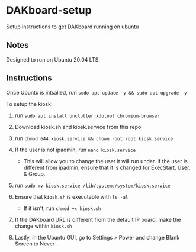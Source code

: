 # DAKboard-setup
Setup instructions to get DAKboard running on ubuntu

## Notes

Designed to run on Ubuntu 20.04 LTS.

## Instructions

Once Ubuntu is intsalled, run ```sudo apt update -y && sudo apt upgrade -y```

To setup the kiosk:

1. run ```sudo apt install unclutter xdotool chromium-browser```

2. Download kiosk.sh and kiosk.service from this repo

3. run ```chmod 644 kiosk.service && chown root:root kiosk.service```

4. If the user is not ipadmin, run ```nano kiosk.service```
   - This will allow you to change the user it will run under. If the user is different from ipadmin, ensure that it is changed for ExecStart, User, & Group.

5. run ```sudo mv kiosk.service /lib/systemd/system/kiosk.service```

6. Ensure that ```kiosk.sh``` is executable with ```ls -al``` 
   - If it isn't, run ```chmod +x kiosk.sh```
   
7. If the DAKboard URL is different from the default IP board, make the change within ```kiosk.sh```

8. Lastly, in the Ubuntu GUI, go to Settings > Power and change Blank Screen to Never
